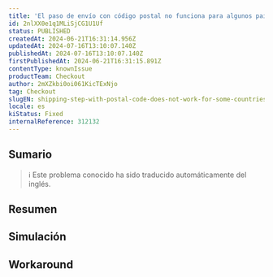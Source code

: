 ```yaml
---
title: 'El paso de envío con código postal no funciona para algunos países (Emiratos Árabes Unidos)'
id: 2nlXX0e1q1MLiSjCG1U1Uf
status: PUBLISHED
createdAt: 2024-06-21T16:31:14.956Z
updatedAt: 2024-07-16T13:10:07.140Z
publishedAt: 2024-07-16T13:10:07.140Z
firstPublishedAt: 2024-06-21T16:31:15.891Z
contentType: knownIssue
productTeam: Checkout
author: 2mXZkbi0oi061KicTExNjo
tag: Checkout
slugEN: shipping-step-with-postal-code-does-not-work-for-some-countries-united-arab-emirates
locale: es
kiStatus: Fixed
internalReference: 312132
---
```


## Sumario

>ℹ️ Este problema conocido ha sido traducido automáticamente del inglés.

## **Resumen**

## Simulación



## Workaround



